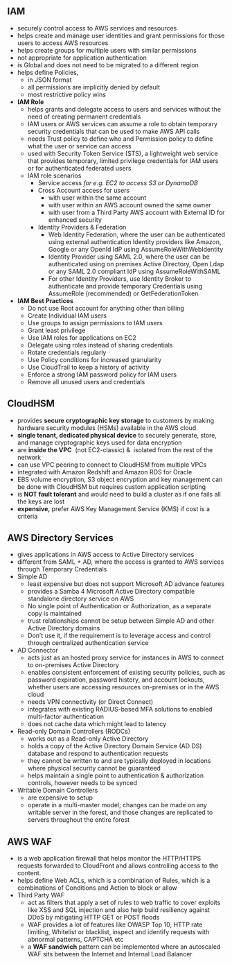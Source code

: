 ## IAM

* securely control access to AWS services and resources
* helps create and manage user identities and grant permissions for those users to access AWS resources
* helps create groups for multiple users with similar permissions
* not appropriate for application authentication
* is Global and does not need to be migrated to a different region
* helps define Policies,
  * in JSON format
  * all permissions are implicitly denied by default
  * most restrictive policy wins
* **IAM Role**
  * helps grants and delegate access to users and services without the need of creating permanent credentials
  * IAM users or AWS services can assume a role to obtain temporary security credentials that can be used to make AWS API calls
  * needs Trust policy to define who and Permission policy to define what the user or service can access
  * used with Security Token Service \(STS\), a lightweight web service that provides temporary, limited privilege credentials for IAM users or for authenticated federated users
  * IAM role scenarios
    * Service access
      _for e.g. EC2 to access S3 or DynamoDB_
    * Cross Account access for users
      * with user within the same account
      * with user within an AWS account owned the same owner
      * with user from a Third Party AWS account with External ID for enhanced security
    * Identity Providers 
      &
       Federation
      * Web Identity Federation, where the user can be authenticated using external authentication Identity providers like Amazon, Google or any OpenId IdP using AssumeRoleWithWebIdentity
      * Identity Provider using SAML 2.0, where the user can be authenticated using on premises Active Directory, Open Ldap or any SAML 2.0 compliant IdP using AssumeRoleWithSAML
      * For other Identity Providers, use Identity Broker to authenticate and provide temporary Credentials using AssumeRole \(recommended\) or GetFederationToken
* **IAM Best Practices**
  * Do not use Root account for anything other than billing
  * Create Individual IAM users
  * Use groups to assign permissions to IAM users
  * Grant least privilege
  * Use IAM roles for applications on EC2
  * Delegate using roles instead of sharing credentials
  * Rotate credentials regularly
  * Use Policy conditions for increased granularity
  * Use CloudTrail to keep a history of activity
  * Enforce a strong IAM password policy for IAM users
  * Remove all unused users and credentials

## CloudHSM

* provides
  **secure cryptographic key storage**
  to customers by making hardware security modules \(HSMs\) available in the AWS cloud
* **single tenant, dedicated physical device**
  to securely generate, store, and manage cryptographic keys used for data encryption
* are
  **inside the VPC**
   \(not EC2-classic\) 
  &
   isolated from the rest of the network
* can use VPC peering to connect to CloudHSM from multiple VPCs
* integrated with Amazon Redshift and Amazon RDS for Oracle
* EBS volume encryption, S3 object encryption and key management can be done with CloudHSM but requires custom application scripting
* is
  **NOT fault tolerant**
  and would need to build a cluster as if one fails all the keys are lost
* **expensive,**
  prefer AWS Key Management Service \(KMS\) if cost is a criteria

## AWS Directory Services

* gives applications in AWS access to Active Directory services
* different from SAML + AD, where the access is granted to AWS services through Temporary Credentials
* Simple AD
  * least expensive but does not support Microsoft AD advance features
  * provides a Samba 4 Microsoft Active Directory compatible standalone directory service on AWS
  * No single point of Authentication or Authorization, as a separate copy is maintained
  * trust relationships cannot be setup between Simple AD and other Active Directory domains
  * Don’t use it, if the requirement is to leverage access and control through centralized authentication service
* AD Connector
  * acts just as an hosted proxy service for instances in AWS to connect to on-premises Active Directory
  * enables consistent enforcement of existing security policies, such as password expiration, password history, and account lockouts, whether users are accessing resources on-premises or in the AWS cloud
  * needs VPN connectivity \(or Direct Connect\)
  * integrates with existing RADIUS-based MFA solutions to enabled multi-factor authentication
  * does not cache data which might lead to latency
* Read-only Domain Controllers \(RODCs\)
  * works out as a Read-only Active Directory
  * holds a copy of the Active Directory Domain Service \(AD DS\) database and respond to authentication requests
  * they cannot be written to and are typically deployed in locations where physical security cannot be guaranteed
  * helps maintain a single point to authentication 
    &
     authorization controls, however needs to be synced
* Writable Domain Controllers
  * are expensive to setup
  * operate in a multi-master model; changes can be made on any writable server in the forest, and those changes are replicated to servers throughout the entire forest

## AWS WAF

* is a web application firewall that helps monitor the HTTP/HTTPS requests forwarded to CloudFront and allows controlling access to the content.
* helps define Web ACLs, which is a combination of Rules, which is a combinations of Conditions and Action to block or allow
* Third Party WAF
  * act as filters that apply a set of rules to web traffic to cover exploits like XSS and SQL injection and also help build resiliency against DDoS by mitigating HTTP GET or POST floods
  * WAF provides a lot of features like OWASP Top 10, HTTP rate limiting, Whitelist or blacklist, inspect and identify requests with abnormal patterns, CAPTCHA etc
  * a
    **WAF sandwich**
    pattern can be implemented where an autoscaled WAF sits between the Internet and Internal Load Balancer




